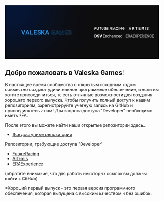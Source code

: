 <!--
**Любые идеи для начала**

Краткое введение: чем занимается ваша организация?
Рекомендации по участию: как сообщество может принять участие?
Полезные ресурсы: где сообщество может найти ваши документы? Есть ли что-то еще, что сообщество должно знать?
[Markdown](https://docs.github.com/github/writing-on-github/getting-started-with-writing-and-formatting-on-github/basic-writing-and-formatting-syntax)
-->

![Repositories at Valeska](https://github.com/ValeskaGames/.github/blob/main/valeskagamesrepo.png) 

## Добро пожаловать в Valeska Games!

В настоящее время сообщества с открытым исходным кодом совместно создают удивительное программное обеспечение, и если вы хотите присоединиться, то есть отличные возможности для создания хорошего первого выпуска.
Чтобы получить полный доступ к нашим репозиториям, зарегистрируйте учетную запись на GitHub и присоединятесь к нам! Для запроса доступа "Developer" необходимо иметь 2FA.

После этого вы можете найти наши открытые репозитории здесь...
* [Все доступные репозитории](https://github.com/orgs/ValeskaGames/repositories)

Репозитории, требующие доступа "Developer"
* [FutureRacing](https://github.com/ValeskaGames/FutureRacing)
* [Artemis](https://github.com/ValeskaGames/Artemis)
* [ERAExperience](https://github.com/ValeskaGames/Eraexperience)

(обратите внимание, что для работы некоторых ссылок вы должны войти в GitHub)

*Хороший первый выпуск - это первая версия программного обеспечения, которая выпущена с высоким качеством и без ошибок.
